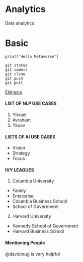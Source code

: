 # Analytics
Data analytics
# Basic 
```
print("Hello Metaverse")

git status
git commit
git clone
git push
git pull
```
[Ekklesia](https://www.ekklesia-global.com/)

#### LIST OF NLP USE CASES
1. Yisrael
2. Avraham
3. Yacov

#### LISTS OF AI USE CASES
- Vision
- Strategy
- Focus

#### IVY LEAGUES
1. Columbia University
  - Family 
  - Enterprise
  - Columbia Business School
  - School of Government
2. Harvard University
  - Kennedy School of Government
  - Harvard Business School

#### Mentioning People
@davidmug is very helpful

